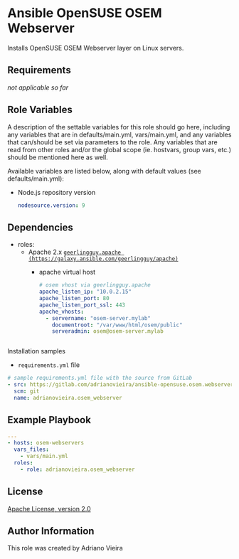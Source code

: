 Ansible OpenSUSE OSEM Webserver
==============================

Installs OpenSUSE OSEM Webserver layer on Linux servers.

Requirements
------------

*not applicable so far*

Role Variables
--------------

A description of the settable variables for this role should go here, including any variables that are in defaults/main.yml, vars/main.yml, and any variables that can/should be set via parameters to the role. Any variables that are read from other roles and/or the global scope (ie. hostvars, group vars, etc.) should be mentioned here as well.

Available variables are listed below, along with default values (see defaults/main.yml):

- Node.js repository version

  ```yaml
  nodesource.version: 9
  ```

Dependencies
------------

- roles:
  - Apache 2.x [`geerlingguy.apache (https://galaxy.ansible.com/geerlingguy/apache)`](https://galaxy.ansible.com/geerlingguy/apache)
    - apache virtual host

      ```yaml
      # osem vhost via geerlingguy.apache
      apache_listen_ip: "10.0.2.15"
      apache_listen_port: 80
      apache_listen_port_ssl: 443
      apache_vhosts:
        - servername: "osem-server.mylab"
          documentroot: "/var/www/html/osem/public"
          serveradmin: osem@osem-server.mylab
    ```

Installation samples

- `requirements.yml` file

```yaml
# sample requirements.yml file with the source from GitLab
- src: https://gitlab.com/adrianovieira/ansible-opensuse.osem.webserver.git
  scm: git
  name: adrianovieira.osem_webserver
```

Example Playbook
----------------

```yaml
---
- hosts: osem-webservers
  vars_files:
    - vars/main.yml
  roles:
    - role: adrianovieira.osem_webserver
```

License
-------

[Apache License, version 2.0](https://www.apache.org/licenses/LICENSE-2.0.html)

Author Information
------------------

This role was created by Adriano Vieira

